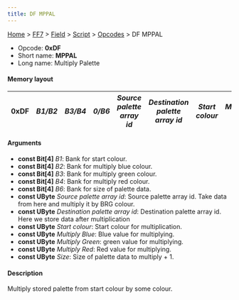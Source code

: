 ```yaml
---
title: DF MPPAL
---
```


[Home](Main%20Page.md) > [FF7](FF7.md) > [Field](FF7/Field.md) > [Script](FF7/Field/Script.md) > [Opcodes](FF7/Field/Script/Opcodes.md) > DF MPPAL

-   Opcode: **0xDF**
-   Short name: **MPPAL**
-   Long name: Multiply Palette

#### Memory layout

| 0xDF | *B1/B2* | *B3/B4* | *0/B6* | *Source palette array id* | *Destination palette array id* | *Start colour* | *Multiply Blue* | *Multiply Green* | *Multiply Red* | *Size* |
|------|---------|---------|--------|---------------------------|--------------------------------|----------------|-----------------|------------------|----------------|--------|

#### Arguments

-   **const Bit\[4\]** *B1*: Bank for start colour.
-   **const Bit\[4\]** *B2*: Bank for multiply blue colour.
-   **const Bit\[4\]** *B3*: Bank for multiply green colour.
-   **const Bit\[4\]** *B4*: Bank for multiply red colour.
-   **const Bit\[4\]** *B6*: Bank for size of palette data.
-   **const UByte** *Source palette array id*: Source palette array id.
    Take data from here and multiply it by BRG colour.
-   **const UByte** *Destination palette array id*: Destination palette
    array id. Here we store data after multiplication
-   **const UByte** *Start colour*: Start colour for multiplication.
-   **const UByte** *Multiply Blue*: Blue value for multiplying.
-   **const UByte** *Multiply Green*: green value for multiplying.
-   **const UByte** *Multiply Red*: Red value for multiplying.
-   **const UByte** *Size*: Size of palette data to multiply + 1.

#### Description

Multiply stored palette from start colour by some colour.
